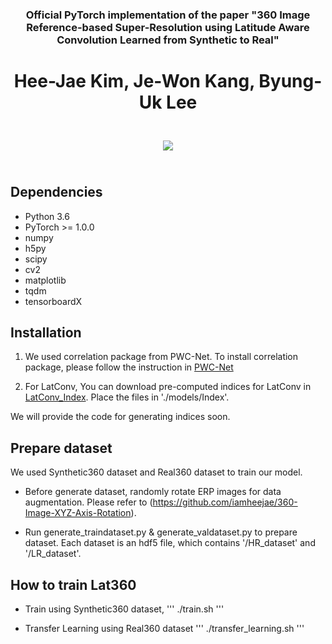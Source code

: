 ### <center>Official PyTorch implementation of the paper "360 Image Reference-based Super-Resolution using Latitude Aware Convolution Learned from Synthetic to Real" ###

# <center>Hee-Jae Kim, Je-Won Kang, Byung-Uk Lee #

<center><img src="https://user-images.githubusercontent.com/42056469/141826157-30379a39-4bcd-4789-835c-5bfdcbc5fde4.png" vspace="25px"></center>
  
## Dependencies ###
  - Python 3.6
  - PyTorch >= 1.0.0
  - numpy
  - h5py
  - scipy
  - cv2
  - matplotlib
  - tqdm
  - tensorboardX

## Installation ###  
1. We used correlation package from PWC-Net. 
To install correlation package, please follow the instruction in [PWC-Net](https://github.com/NVlabs/PWC-Net/tree/master/PyTorch)
  
2. For LatConv, 
  You can download pre-computed indices for LatConv in [LatConv_Index]().
  Place the files in './models/Index'.
  
  We will provide the code for generating indices soon.
  
## Prepare dataset ###
We used Synthetic360 dataset and Real360 dataset to train our model. 

- Before generate dataset, randomly rotate ERP images for data augmentation. 
  Please refer to (https://github.com/iamheejae/360-Image-XYZ-Axis-Rotation).

- Run generate_traindataset.py & generate_valdataset.py to prepare dataset. 
  Each dataset is an hdf5 file, which contains '/HR_dataset' and '/LR_dataset'.
  
## How to train Lat360 ###
- Train using Synthetic360 dataset, 
  '''
  ./train.sh
  '''
  
- Transfer Learning using Real360 dataset
  '''
  ./transfer_learning.sh
  '''
  
  
